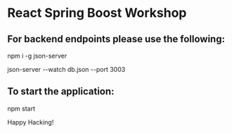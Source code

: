# React Spring Boost Workshop

## For backend endpoints please use the following: 

npm i -g json-server

json-server --watch db.json --port 3003

## To start the application:

npm start

Happy Hacking!

